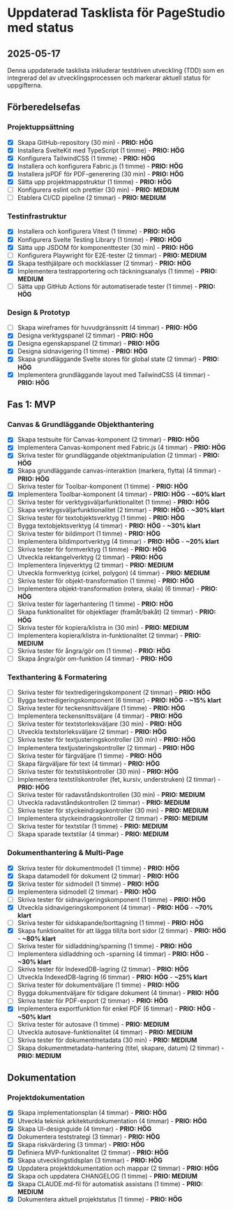 # Uppdaterad Tasklista för PageStudio med status
## 2025-05-17

Denna uppdaterade tasklista inkluderar testdriven utveckling (TDD) som en integrerad del av utvecklingsprocessen och markerar aktuell status för uppgifterna.

## Förberedelsefas

### Projektuppsättning
- [x] Skapa GitHub-repository (30 min) - **PRIO: HÖG**
- [x] Installera SvelteKit med TypeScript (1 timme) - **PRIO: HÖG**
- [x] Konfigurera TailwindCSS (1 timme) - **PRIO: HÖG**
- [x] Installera och konfigurera Fabric.js (1 timme) - **PRIO: HÖG**
- [x] Installera jsPDF för PDF-generering (30 min) - **PRIO: HÖG**
- [x] Sätta upp projektmappstruktur (1 timme) - **PRIO: HÖG**
- [ ] Konfigurera eslint och prettier (30 min) - **PRIO: MEDIUM**
- [ ] Etablera CI/CD pipeline (2 timmar) - **PRIO: MEDIUM**

### Testinfrastruktur
- [x] Installera och konfigurera Vitest (1 timme) - **PRIO: HÖG**
- [x] Konfigurera Svelte Testing Library (1 timme) - **PRIO: HÖG**
- [x] Sätta upp JSDOM för komponenttester (30 min) - **PRIO: HÖG**
- [ ] Konfigurera Playwright för E2E-tester (2 timmar) - **PRIO: MEDIUM**
- [x] Skapa testhjälpare och mockklasser (2 timmar) - **PRIO: HÖG**
- [x] Implementera testrapportering och täckningsanalys (1 timme) - **PRIO: MEDIUM**
- [ ] Sätta upp GitHub Actions för automatiserade tester (1 timme) - **PRIO: HÖG**

### Design & Prototyp
- [ ] Skapa wireframes för huvudgränssnitt (4 timmar) - **PRIO: HÖG**
- [x] Designa verktygspanel (2 timmar) - **PRIO: HÖG**
- [x] Designa egenskapspanel (2 timmar) - **PRIO: HÖG**
- [x] Designa sidnavigering (1 timme) - **PRIO: HÖG**
- [x] Skapa grundläggande Svelte stores för global state (2 timmar) - **PRIO: HÖG**
- [x] Implementera grundläggande layout med TailwindCSS (4 timmar) - **PRIO: HÖG**

## Fas 1: MVP

### Canvas & Grundläggande Objekthantering
- [x] Skapa testsuite för Canvas-komponent (2 timmar) - **PRIO: HÖG**
- [x] Implementera Canvas-komponent med Fabric.js (4 timmar) - **PRIO: HÖG**
- [x] Skriva tester för grundläggande objektmanipulation (2 timmar) - **PRIO: HÖG**
- [x] Skapa grundläggande canvas-interaktion (markera, flytta) (4 timmar) - **PRIO: HÖG**
- [ ] Skriva tester för Toolbar-komponent (1 timme) - **PRIO: HÖG**
- [x] Implementera Toolbar-komponent (4 timmar) - **PRIO: HÖG** - **~60% klart**
- [ ] Skriva tester för verktygsväljarfunktionalitet (1 timme) - **PRIO: HÖG**
- [ ] Skapa verktygsväljarfunktionalitet (2 timmar) - **PRIO: HÖG** - **~30% klart**
- [ ] Skriva tester för textobjektsverktyg (1 timme) - **PRIO: HÖG**
- [ ] Bygga textobjektsverktyg (4 timmar) - **PRIO: HÖG** - **~30% klart**
- [ ] Skriva tester för bildimport (1 timme) - **PRIO: HÖG**
- [ ] Implementera bildimportverktyg (4 timmar) - **PRIO: HÖG** - **~20% klart**
- [ ] Skriva tester för formverktyg (1 timme) - **PRIO: HÖG**
- [ ] Utveckla rektangelverktyg (2 timmar) - **PRIO: HÖG**
- [ ] Implementera linjeverktyg (2 timmar) - **PRIO: MEDIUM**
- [ ] Utveckla formverktyg (cirkel, polygon) (4 timmar) - **PRIO: MEDIUM**
- [ ] Skriva tester för objekt-transformation (1 timme) - **PRIO: HÖG**
- [ ] Implementera objekt-transformation (rotera, skala) (6 timmar) - **PRIO: HÖG**
- [ ] Skriva tester för lagerhantering (1 timme) - **PRIO: HÖG**
- [ ] Skapa funktionalitet för objektlager (framåt/bakåt) (2 timmar) - **PRIO: HÖG**
- [ ] Skriva tester för kopiera/klistra in (30 min) - **PRIO: MEDIUM**
- [ ] Implementera kopiera/klistra in-funktionalitet (2 timmar) - **PRIO: MEDIUM**
- [ ] Skriva tester för ångra/gör om (1 timme) - **PRIO: HÖG**
- [ ] Skapa ångra/gör om-funktion (4 timmar) - **PRIO: HÖG**

### Texthantering & Formatering
- [ ] Skriva tester för textredigeringskomponent (2 timmar) - **PRIO: HÖG**
- [ ] Bygga textredigeringskomponent (6 timmar) - **PRIO: HÖG** - **~15% klart**
- [ ] Skriva tester för teckensnittsväljare (1 timme) - **PRIO: HÖG**
- [ ] Implementera teckensnittsväljare (4 timmar) - **PRIO: HÖG**
- [ ] Skriva tester för textstorleksväljare (30 min) - **PRIO: HÖG**
- [ ] Utveckla textstorleksväljare (2 timmar) - **PRIO: HÖG**
- [ ] Skriva tester för textjusteringskontroller (30 min) - **PRIO: HÖG**
- [ ] Implementera textjusteringskontroller (2 timmar) - **PRIO: HÖG**
- [ ] Skriva tester för färgväljare (1 timme) - **PRIO: HÖG**
- [ ] Skapa färgväljare för text (4 timmar) - **PRIO: HÖG**
- [ ] Skriva tester för textstilskontroller (30 min) - **PRIO: HÖG**
- [ ] Implementera textstilskontroller (fet, kursiv, understruken) (2 timmar) - **PRIO: HÖG**
- [ ] Skriva tester för radavståndskontrollen (30 min) - **PRIO: MEDIUM**
- [ ] Utveckla radavståndskontrollen (2 timmar) - **PRIO: MEDIUM**
- [ ] Skriva tester för styckeindragskontroller (30 min) - **PRIO: MEDIUM**
- [ ] Implementera styckeindragskontroller (2 timmar) - **PRIO: MEDIUM**
- [ ] Skriva tester för textstilar (1 timme) - **PRIO: MEDIUM**
- [ ] Skapa sparade textstilar (4 timmar) - **PRIO: MEDIUM**

### Dokumenthantering & Multi-Page
- [x] Skriva tester för dokumentmodell (1 timme) - **PRIO: HÖG**
- [x] Skapa datamodell för dokument (2 timmar) - **PRIO: HÖG**
- [x] Skriva tester för sidmodell (1 timme) - **PRIO: HÖG**
- [x] Implementera sidmodell (2 timmar) - **PRIO: HÖG**
- [ ] Skriva tester för sidnavigeringskomponent (1 timme) - **PRIO: HÖG**
- [x] Utveckla sidnavigeringskomponent (4 timmar) - **PRIO: HÖG** - **~70% klart**
- [ ] Skriva tester för sidskapande/borttagning (1 timme) - **PRIO: HÖG**
- [x] Skapa funktionalitet för att lägga till/ta bort sidor (2 timmar) - **PRIO: HÖG** - **~80% klart**
- [ ] Skriva tester för sidladdning/sparning (1 timme) - **PRIO: HÖG**
- [ ] Implementera sidladdning och -sparning (4 timmar) - **PRIO: HÖG** - **~30% klart**
- [ ] Skriva tester för IndexedDB-lagring (2 timmar) - **PRIO: HÖG**
- [ ] Utveckla IndexedDB-lagring (6 timmar) - **PRIO: HÖG** - **~25% klart**
- [ ] Skriva tester för dokumentväljare (1 timme) - **PRIO: HÖG**
- [ ] Bygga dokumentväljare för tidigare dokument (4 timmar) - **PRIO: HÖG**
- [ ] Skriva tester för PDF-export (2 timmar) - **PRIO: HÖG**
- [x] Implementera exportfunktion för enkel PDF (6 timmar) - **PRIO: HÖG** - **~50% klart**
- [ ] Skriva tester för autosave (1 timme) - **PRIO: MEDIUM**
- [ ] Utveckla autosave-funktionalitet (4 timmar) - **PRIO: MEDIUM**
- [ ] Skriva tester för dokumentmetadata (30 min) - **PRIO: MEDIUM**
- [ ] Skapa dokumentmetadata-hantering (titel, skapare, datum) (2 timmar) - **PRIO: MEDIUM**

## Dokumentation

### Projektdokumentation
- [x] Skapa implementationsplan (4 timmar) - **PRIO: HÖG**
- [x] Utveckla teknisk arkitekturdokumentation (4 timmar) - **PRIO: HÖG**
- [x] Skapa UI-designguide (4 timmar) - **PRIO: HÖG**
- [x] Dokumentera teststrategi (3 timmar) - **PRIO: HÖG**
- [x] Skapa riskvärdering (3 timmar) - **PRIO: HÖG**
- [x] Definiera MVP-funktionalitet (2 timmar) - **PRIO: HÖG**
- [x] Skapa utvecklingstidsplan (3 timmar) - **PRIO: HÖG**
- [x] Uppdatera projektdokumentation och mappar (2 timmar) - **PRIO: HÖG**
- [x] Skapa och uppdatera CHANGELOG (1 timme) - **PRIO: MEDIUM**
- [x] Skapa CLAUDE.md-fil för automatisk assistans (1 timme) - **PRIO: MEDIUM**
- [x] Dokumentera aktuell projektstatus (1 timme) - **PRIO: HÖG**